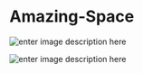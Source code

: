 # Amazing-Space

![enter image description here](https://lh3.googleusercontent.com/B8Z2Mjn49eN-TZlw-Pj29mRr73hSeILkTo1PB4b7Yw8RDRxvGLBGrOEvHnu237obgqq8a3ZoxdQ)

![enter image description here](https://lh3.googleusercontent.com/ZQc5EPCKGFRH7r4IajxcN6xAbAfn5Y9nVm109V90Zxe5uVRKtEw4SlEGQRKjjSC8zIr_jfCsW5M)
